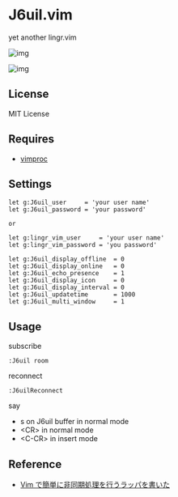 J6uil.vim
=====

yet another lingr.vim

![img](http://cdn-ak.f.st-hatena.com/images/fotolife/b/basyura/20130915/20130915114947.png)

![img](http://cdn-ak.f.st-hatena.com/images/fotolife/b/basyura/20130915/20130915114946.png)

License
-------

MIT License

Requires
--------

- [vimproc](https://github.com/Shougo/vimproc)


Settings
---------

    let g:J6uil_user     = 'your user name'
    let g:J6uil_password = 'your password'

    or

    let g:lingr_vim_user     = 'your user name'
    let g:lingr_vim_password = 'you password'

    let g:J6uil_display_offline  = 0
    let g:J6uil_display_online   = 0
    let g:J6uil_echo_presence    = 1
    let g:J6uil_display_icon     = 0
    let g:J6uil_display_interval = 0
    let g:J6uil_updatetime       = 1000
    let g:J6uil_multi_window     = 1

Usage
-----

subscribe

    :J6uil room

reconnect

    :J6uilReconnect

say

  - s on J6uil buffer in normal mode
  - &lt;CR&gt; in normal mode
  - &lt;C-CR&gt; in insert mode


Reference
---------

- [Vim で簡単に非同期処理を行うラッパを書いた](http://d.hatena.ne.jp/osyo-manga/20121010/1349795470)
